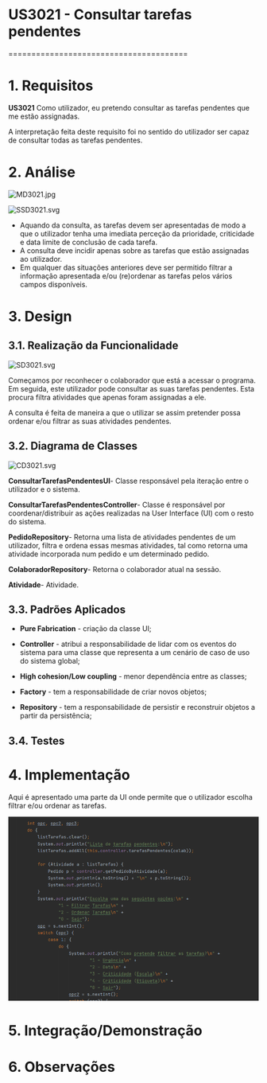 # US3021 - Consultar tarefas pendentes
=======================================


# 1. Requisitos

**US3021** Como utilizador, eu pretendo consultar as tarefas pendentes que me estão assignadas.

A interpretação feita deste requisito foi no sentido do utilizador ser capaz de consultar todas as tarefas pendentes.

# 2. Análise

![MD3021.jpg](MD3021.jpg)

![SSD3021.svg](SSD3021.svg)

* Aquando da consulta, as tarefas devem ser apresentadas de modo a que o utilizador tenha uma imediata perceção da prioridade, criticidade e data limite de conclusão de cada tarefa.
* A consulta deve incidir apenas sobre as tarefas que estão assignadas ao utilizador.
* Em qualquer das situações anteriores deve ser permitido filtrar a informação apresentada e/ou (re)ordenar as tarefas pelos vários campos disponíveis.

# 3. Design

## 3.1. Realização da Funcionalidade

![SD3021.svg](SD3021.svg)

Começamos por reconhecer o colaborador que está a acessar o programa. Em seguida, este utilizador pode consultar as suas tarefas pendentes. Esta procura filtra atividades que apenas foram assignadas a ele.

A consulta é feita de maneira a que o utilizar se assim pretender possa ordenar e/ou filtrar as suas atividades pendentes.

## 3.2. Diagrama de Classes

![CD3021.svg](CD3021.svg)

**ConsultarTarefasPendentesUI**- Classe responsável pela iteração entre o utilizador e o sistema.

**ConsultarTarefasPendentesController**- Classe é responsável por coordenar/distribuir as ações realizadas na User Interface (UI) com o resto do sistema.

**PedidoRepository**- Retorna uma lista de atividades pendentes de um utilizador, filtra e ordena essas mesmas atividades, tal como retorna uma atividade incorporada num pedido e um determinado pedido.

**ColaboradorRepository**- Retorna o colaborador atual na sessão.

**Atividade**- Atividade.


## 3.3. Padrões Aplicados

* **Pure Fabrication** - criação da classe UI;

* **Controller** - atribui a responsabilidade de lidar com os eventos do sistema para uma classe que representa a um cenário de caso de uso do sistema global;

* **High cohesion/Low coupling** - menor dependência entre as classes;

* **Factory** - tem a responsabilidade de criar novos objetos;

* **Repository** - tem a responsabilidade de persistir e reconstruir objetos a partir da persistência;

## 3.4. Testes 


# 4. Implementação

Aqui é apresentado uma parte da UI onde permite que o utilizador escolha filtrar e/ou ordenar as tarefas.

![UI.PNG](UI.PNG)

# 5. Integração/Demonstração


# 6. Observações





